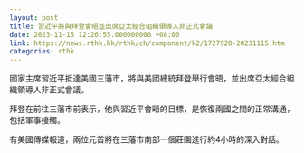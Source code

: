 ```yaml
---
layout: post
title: 習近平將與拜登會晤並出席亞太經合組織領導人非正式會議
date: 2023-11-15 12:26:55.000000000 +08:00
link: https://news.rthk.hk/rthk/ch/component/k2/1727920-20231115.htm
categories: rthk
---
```


國家主席習近平抵達美國三藩市，將與美國總統拜登舉行會晤，並出席亞太經合組織領導人非正式會議。

拜登在前往三藩市前表示，他與習近平會晤的目標，是恢復兩國之間的正常溝通，包括軍事接觸。

有美國傳媒報道，兩位元首將在三藩市南部一個莊園進行約4小時的深入對話。
